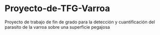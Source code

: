 # Proyecto-de-TFG-Varroa
Proyecto de trabajo de fin de grado para la detección y cuantificación del parasito de la varroa sobre una superficie pegajosa
